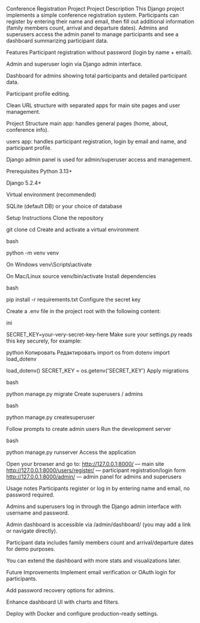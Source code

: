 Conference Registration Project Project Description This Django project implements a simple conference registration system. Participants can register by entering their name and email, then fill out additional information (family members count, arrival and departure dates). Admins and superusers access the admin panel to manage participants and see a dashboard summarizing participant data.

Features Participant registration without password (login by name + email).

Admin and superuser login via Django admin interface.

Dashboard for admins showing total participants and detailed participant data.

Participant profile editing.

Clean URL structure with separated apps for main site pages and user management.

Project Structure main app: handles general pages (home, about, conference info).

users app: handles participant registration, login by email and name, and participant profile.

Django admin panel is used for admin/superuser access and management.

Prerequisites Python 3.13+

Django 5.2.4+

Virtual environment (recommended)

SQLite (default DB) or your choice of database

Setup Instructions Clone the repository

git clone cd Create and activate a virtual environment

bash

python -m venv venv

On Windows
venv\Scripts\activate

On Mac/Linux
source venv/bin/activate Install dependencies

bash

pip install -r requirements.txt Configure the secret key

Create a .env file in the project root with the following content:

ini

SECRET_KEY=your-very-secret-key-here Make sure your settings.py reads this key securely, for example:

python Копировать Редактировать import os from dotenv import load_dotenv

load_dotenv() SECRET_KEY = os.getenv('SECRET_KEY') Apply migrations

bash

python manage.py migrate Create superusers / admins

bash

python manage.py createsuperuser

Follow prompts to create admin users
Run the development server

bash

python manage.py runserver Access the application

Open your browser and go to: http://127.0.0.1:8000/ — main site http://127.0.0.1:8000/users/register/ — participant registration/login form http://127.0.0.1:8000/admin/ — admin panel for admins and superusers

Usage notes Participants register or log in by entering name and email, no password required.

Admins and superusers log in through the Django admin interface with username and password.

Admin dashboard is accessible via /admin/dashboard/ (you may add a link or navigate directly).

Participant data includes family members count and arrival/departure dates for demo purposes.

You can extend the dashboard with more stats and visualizations later.

Future Improvements Implement email verification or OAuth login for participants.

Add password recovery options for admins.

Enhance dashboard UI with charts and filters.

Deploy with Docker and configure production-ready settings.
